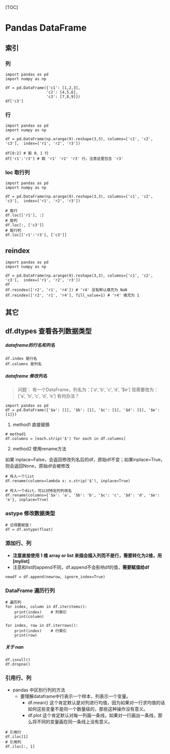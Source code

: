 [TOC]

# Pandas DataFrame

## 索引

### 列

```
import pandas as pd
import numpy as np

df = pd.DataFrame({'c1': [1,2,3],
                  'c2': [4,5,6],
                  'c3': [7,8,9]})
df['c3']
```

### 行

```
import pandas as pd
import numpy as np

df = pd.DataFrame(np.arange(9).reshape(3,3), columns=['c1', 'c2', 'c3'],  index=['r1', 'r2', 'r3'])

df[0:2] # 取 0、1 行
df['r1':'r3'] # 取 'r1' 'r2' 'r3' 行，注意这里包含 'r3'
```

### loc 取行列

```
import pandas as pd
import numpy as np

df = pd.DataFrame(np.arange(9).reshape(3,3), columns=['c1', 'c2', 'c3'],  index=['r1', 'r2', 'r3'])

# 取行
df.loc[['r1'], :]
# 取列
df.loc[:, ['c3']]
# 取行列
df.loc[['r1':'r3'], ['c3']]
```


## reindex

```
import pandas as pd
import numpy as np

df = pd.DataFrame(np.arange(9).reshape(3,3), columns=['c1', 'c2', 'c3'],  index=['r1', 'r2', 'r3'])
df
df.reindex(['r2', 'r1', 'r4']) # ‘r4' 没有默认填充为 NaN
df.reindex(['r2', 'r1', 'r4'], fill_value=1) # 'r4' 填充为 1
```


## 其它

## df.dtypes 查看各列数据类型

##### dataframe的行名和列名

```
df.index 是行名
df.columns 是列名
```
##### dataframe 修改列名

>问题：
有一个DataFrame，列名为：['$a', '$b', '$c', '$d', '$e']
现需要改为：['a', 'b', 'c', 'd', 'e']
有何办法？

```
import pandas as pd
df = pd.DataFrame({'$a': [1], '$b': [1], '$c': [1], '$d': [1], '$e': [1]})
```
1. method1 直接替换

```
# method1
df.columns = [each.strip('$') for each in df.columns]
```

2. method2 使用rename方法

如果 inplace=False，会返回修改列名后的df，原始df不变；如果inplace=True，则会返回None，原始df会被修改

```
# 传入一个list
df.rename(columns=lambda x: x.strip('$'), inplace=True)

# 传入一个dict，可以对特定的列改名
df.rename(columns={'$a': 'a', '$b': 'b', '$c': 'c', '$d': 'd', '$e': 'e'}, inplace=True) 
```

### astype 修改数据类型

```
# 记得要赋值！
df = df.astype(float)
```

### 添加行、列

- **注意直接使用 1 维 array or list 来插会插入列而不是行，需要转化为2维，用[mylist]**
- 注意和list的append不同，df.append不会影响df的值，**需要赋值给df**

```
newdf = df.append(newrow, ignore_index=True)
```

### DataFrame 遍历行列

```
# 遍历列
for index, column in df.iteritems():
    print(index)    # 列索引
    print(column)

for index, row in df.iterrows():
    print(index)    # 行索引
    print(row)
```

##### 关于 nan

```
df.isnull()
df.dropna()
```


### 引用行、列

- pandas 中区别行列的方法
    - 要理解dataframe中行表示一个样本，列表示一个变量。
        - df.mean() 这个肯定默认是对列进行均值，因为如果对一行求均值的话如何这些变量不是同一个数量级的，那些这种操作没有意义。
        - df.plot 这个肯定默认对每一列画一条线，如果对一行画出一条线，那么将不同的变量画在同一条线上没有意义。


```
# 引用行
df.iloc[1] 
# 引用列
df.iloc[:, 1]
```

